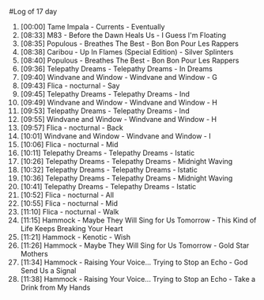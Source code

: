 #Log of 17 day

1. [00:00] Tame Impala - Currents - Eventually
1. [08:33] M83 - Before the Dawn Heals Us - I Guess I'm Floating
1. [08:35] Populous - Breathes The Best - Bon Bon Pour Les Rappers
1. [08:38] Caribou - Up In Flames (Special Edition) - Silver Splinters
1. [08:40] Populous - Breathes The Best - Bon Bon Pour Les Rappers
1. [09:36] Telepathy Dreams - Telepathy Dreams - In Dreams
1. [09:40] Windvane and Window - Windvane and Window - G
1. [09:43] Flica - nocturnal - Say
1. [09:45] Telepathy Dreams - Telepathy Dreams - Ind
1. [09:49] Windvane and Window - Windvane and Window - H
1. [09:53] Telepathy Dreams - Telepathy Dreams - Ind
1. [09:55] Windvane and Window - Windvane and Window - H
1. [09:57] Flica - nocturnal - Back
1. [10:01] Windvane and Window - Windvane and Window - I
1. [10:06] Flica - nocturnal - Mid
1. [10:11] Telepathy Dreams - Telepathy Dreams - Istatic
1. [10:26] Telepathy Dreams - Telepathy Dreams - Midnight Waving
1. [10:32] Telepathy Dreams - Telepathy Dreams - Istatic
1. [10:36] Telepathy Dreams - Telepathy Dreams - Midnight Waving
1. [10:41] Telepathy Dreams - Telepathy Dreams - Istatic
1. [10:52] Flica - nocturnal - All
1. [10:55] Flica - nocturnal - Mid
1. [11:10] Flica - nocturnal - Walk
1. [11:15] Hammock - Maybe They Will Sing for Us Tomorrow - This Kind of Life Keeps Breaking Your Heart
1. [11:21] Hammock - Kenotic - Wish
1. [11:26] Hammock - Maybe They Will Sing for Us Tomorrow - Gold Star Mothers
1. [11:34] Hammock - Raising Your Voice... Trying to Stop an Echo - God Send Us a Signal
1. [11:38] Hammock - Raising Your Voice... Trying to Stop an Echo - Take a Drink from My Hands
